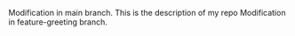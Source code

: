 Modification in main branch.
This is the description of my repo 
 Modification in feature-greeting branch.
